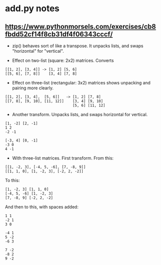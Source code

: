 # add.py notes

## https://www.pythonmorsels.com/exercises/cb8fbdd52cf14f8cb31df4f06343cccf/

* zip() behaves sort of like a transpose. It unpacks lists, and swaps
  "horizontal" for "vertical".

* Effect on two-list (square: 2x2) matrices. Converts

```
[[1, 2], [3, 4]] -> [1, 2] [5, 6]
[[5, 6], [7, 8]]    [3, 4] [7, 8]
```

* Effect on three-list (rectangular: 3x2) matrices shows unpacking and
pairing more clearly.

```
[[1, 2], [3, 4],  [5, 6]]   -> [1, 2] [7, 8]
[[7, 8], [9, 10], [11, 12]]    [3, 4] [9, 10]
                               [5, 6] [11, 12]
```


* Another transform. Unpacks lists, and swaps horizontal for vertical.

```
[1, -2] [2, -1]
1 2
-2 -1

[-3, 4] [0, -1]
-3 0
4 -1
```

* With three-list matrices. First transform. From this:

```
[[1, -2, 3], [-4, 5, -6], [7, -8, 9]]
[[1, 1, 0], [1, -2, 3], [-2, 2, -2]]
```

To this:

```
[1, -2, 3] [1, 1, 0]
[-4, 5, -6] [1, -2, 3]
[7, -8, 9] [-2, 2, -2]
```

And then to this, with spaces added:

```
1 1
-2 1
3 0

-4 1
5 -2
-6 3

7 -2
-8 2
9 -2
```

